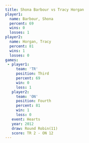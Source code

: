 ```yaml
---
title: Shona Barbour vs Tracy Horgan
player1:              
  name: Barbour, Shona
  percent: 69         
  wins: 0             
  losses: 1           
player2:              
  name: Horgan, Tracy 
  percent: 81         
  wins: 1             
  losses: 0           
games:
 - player1:         
     team: 'TR'     
     position: Third
     percent: 69    
     win: 0         
     loss: 1        
   player2:          
     team: 'ON'      
     position: Fourth
     percent: 81     
     win: 1          
     loss: 0         
   event: Hearts        
   year: 2012           
   draw: Round Robin(11)
   score: TR 2 - ON 12  
---
```

